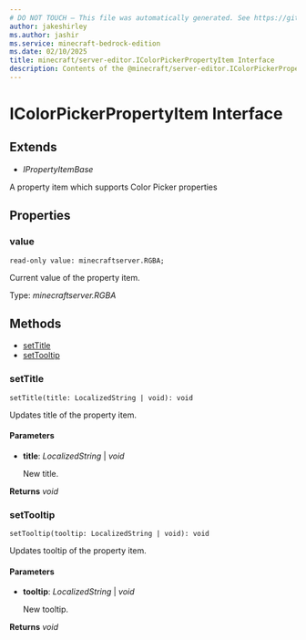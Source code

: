 ```yaml
---
# DO NOT TOUCH — This file was automatically generated. See https://github.com/mojang/minecraftapidocsgenerator to modify descriptions, examples, etc.
author: jakeshirley
ms.author: jashir
ms.service: minecraft-bedrock-edition
ms.date: 02/10/2025
title: minecraft/server-editor.IColorPickerPropertyItem Interface
description: Contents of the @minecraft/server-editor.IColorPickerPropertyItem class.
---
```

# IColorPickerPropertyItem Interface

## Extends
- *IPropertyItemBase*

A property item which supports Color Picker properties

## Properties

### **value**
`read-only value: minecraftserver.RGBA;`

Current value of the property item.

Type: *minecraftserver.RGBA*

## Methods
- [setTitle](#settitle)
- [setTooltip](#settooltip)

### **setTitle**
`
setTitle(title: LocalizedString | void): void
`

Updates title of the property item.

#### **Parameters**
- **title**: *LocalizedString* | *void*
  
  New title.

**Returns** *void*

### **setTooltip**
`
setTooltip(tooltip: LocalizedString | void): void
`

Updates tooltip of the property item.

#### **Parameters**
- **tooltip**: *LocalizedString* | *void*
  
  New tooltip.

**Returns** *void*
